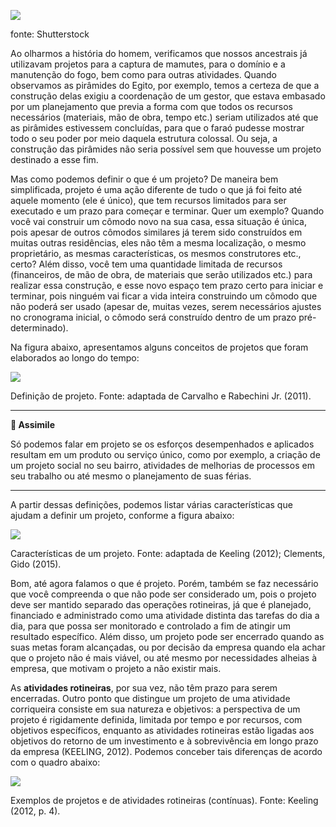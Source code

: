 [![](https://ampli-images.s3.amazonaws.com/production/07f14f12-c3fc-4ca0-81f1-693c6626b7f9/original)](https://ampli-images.s3.amazonaws.com/production/07f14f12-c3fc-4ca0-81f1-693c6626b7f9/original)

fonte: Shutterstock

Ao olharmos a história do homem, verificamos que nossos ancestrais já utilizavam projetos para a captura de mamutes, para o domínio e a manutenção do fogo, bem como para outras atividades. Quando observamos as pirâmides do Egito, por exemplo, temos a certeza de que a construção delas exigiu a coordenação de um gestor, que estava embasado por um planejamento que previa a forma com que todos os recursos necessários (materiais, mão de obra, tempo etc.) seriam utilizados até que as pirâmides estivessem concluídas, para que o faraó pudesse mostrar todo o seu poder por meio daquela estrutura colossal. Ou seja, a construção das pirâmides não seria possível sem que houvesse um projeto destinado a esse fim.

Mas como podemos definir o que é um projeto? De maneira bem simplificada, projeto é uma ação diferente de tudo o que já foi feito até aquele momento (ele é único), que tem recursos limitados para ser executado e um prazo para começar e terminar. Quer um exemplo? Quando você vai construir um cômodo novo na sua casa, essa situação é única, pois apesar de outros cômodos similares já terem sido construídos em muitas outras residências, eles não têm a mesma localização, o mesmo proprietário, as mesmas características, os mesmos construtores etc., certo? Além disso, você tem uma quantidade limitada de recursos (financeiros, de mão de obra, de materiais que serão utilizados etc.) para realizar essa construção, e esse novo espaço tem prazo certo para iniciar e terminar, pois ninguém vai ficar a vida inteira construindo um cômodo que não poderá ser usado (apesar de, muitas vezes, serem necessários ajustes no cronograma inicial, o cômodo será construído dentro de um prazo pré-determinado).

Na figura abaixo, apresentamos alguns conceitos de projetos que foram elaborados ao longo do tempo:

[![](https://ampli-images.s3.amazonaws.com/production/ea138641-131c-4676-b184-ac68f38d920c/original)](https://ampli-images.s3.amazonaws.com/production/ea138641-131c-4676-b184-ac68f38d920c/original)

Definição de projeto. Fonte: adaptada de Carvalho e Rabechini Jr. (2011).

______

**🔁 Assimile**

Só podemos falar em projeto se os esforços desempenhados e aplicados resultam em um produto ou serviço único, como por exemplo, a criação de um projeto social no seu bairro, atividades de melhorias de processos em seu trabalho ou até mesmo o planejamento de suas férias.

______

A partir dessas definições, podemos listar várias características que ajudam a definir um projeto, conforme a figura abaixo:

[![](https://ampli-images.s3.amazonaws.com/production/b5d80081-eb84-4d75-b36d-8051af3b7361/original)](https://ampli-images.s3.amazonaws.com/production/b5d80081-eb84-4d75-b36d-8051af3b7361/original)

Características de um projeto. Fonte: adaptada de Keeling (2012); Clements, Gido (2015).

Bom, até agora falamos o que é projeto. Porém, também se faz necessário que você compreenda o que não pode ser considerado um, pois o projeto deve ser mantido separado das operações rotineiras, já que é planejado, financiado e administrado como uma atividade distinta das tarefas do dia a dia, para que possa ser monitorado e controlado a fim de atingir um resultado específico. Além disso, um projeto pode ser encerrado quando as suas metas foram alcançadas, ou por decisão da empresa quando ela achar que o projeto não é mais viável, ou até mesmo por necessidades alheias à empresa, que motivam o projeto a não existir mais.

As **atividades rotineiras**, por sua vez, não têm prazo para serem encerradas. Outro ponto que distingue um projeto de uma atividade corriqueira consiste em sua natureza e objetivos: a perspectiva de um projeto é rigidamente definida, limitada por tempo e por recursos, com objetivos específicos, enquanto as atividades rotineiras estão ligadas aos objetivos do retorno de um investimento e à sobrevivência em longo prazo da empresa (KEELING, 2012). Podemos conceber tais diferenças de acordo com o quadro abaixo:

[![](https://ampli-images.s3.amazonaws.com/production/d060879a-a575-4aa0-8556-3e5ba16925e6/original)](https://ampli-images.s3.amazonaws.com/production/d060879a-a575-4aa0-8556-3e5ba16925e6/original)

Exemplos de projetos e de atividades rotineiras (contínuas). Fonte: Keeling (2012, p. 4).